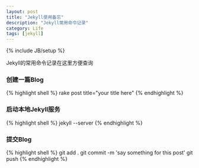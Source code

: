 ```yaml
---
layout: post
title: "Jekyll使用备忘"
description: "Jekyll常用命令记录"
category: Life
tags: [jekyll]
---
```

{% include JB/setup %}

Jekyll的常用命令记录在这里方便查询

### 创建一篇Blog
{% highlight shell %}
rake post title="your title here"
{% endhighlight %}

### 启动本地Jekyll服务
{% highlight shell %}
jekyll --server
{% endhighlight %}

### 提交Blog
{% highlight shell %}
git add .
git commit -m 'say something for this post'
git push
{% endhighlight %}